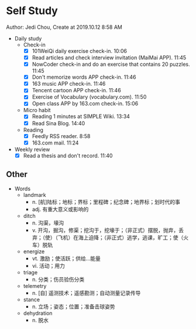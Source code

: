 # Self Study

Author: Jedi Chou, Create at 2019.10.12 8:58 AM

* Daily study
  * Check-in
    -[x] 101WeiQi daily exercise check-in. 10:06
    -[x] Read articles and check interview invitation (MaiMai APP). 11:45
    -[x] NowCoder check-in and do an exercise that contains 20 puzzles. 11:45
    -[x] Don't memorize words APP check-in. 11:46
    -[x] 163 music APP check-in. 11:46
    -[x] Tencent cartoon APP check-in. 11:46
    -[x] Exercise of Vocabulary (vocabulary.com). 11:50
    -[x] Open class APP by 163.com check-in. 15:06

  * Micro habit
    -[x] Reading 1 minutes at SIMPLE Wiki. 13:34
    -[x] Read Sina Blog. 14:40

  * Reading
    -[x] Feedly RSS reader. 8:58
    -[x] 163.com mail. 11:24

* Weekly review
  -[x] Read a thesis and don't record. 11:40

## Other

* Words
  * landmark
    * n. [航]陆标；地标；界标；里程碑；纪念碑；地界标；划时代的事
    * adj. 有重大意义或影响的
  * ditch
    * n. 沟渠，壕沟
    * v. 开沟，掘沟，修渠；挖沟于，挖壕于；（非正式）摆脱，抛弃，丢弃；（使）（飞机）在海上迫降；（非正式）逃学，逃课，旷工；使（火车）脱轨
  * energize
    * vt. 激励；使活跃；供给…能量
    * vi. 活动；用力
  * triage
    * n. 分类；伤员验伤分类
  * telemetry
    * n. [自] 遥测技术；遥感勘测；自动测量记录传导
  * stance
    * n. 立场；姿态；位置；准备击球姿势
  * dehydration
    * n. 脱水
